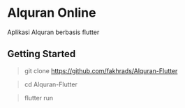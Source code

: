# Alquran Online

Aplikasi Alquran berbasis flutter

## Getting Started

> git clone https://github.com/fakhrads/Alquran-Flutter

> cd Alquran-Flutter

> flutter run


